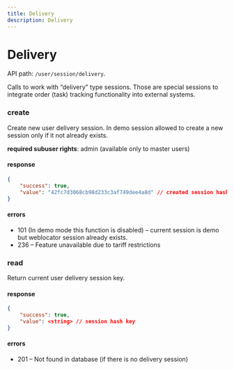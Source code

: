 ```yaml
---
title: Delivery
description: Delivery
---
```


# Delivery

API path: `/user/session/delivery`.

Calls to work with “delivery” type sessions. Those are special sessions to integrate order (task) 
tracking functionality into external systems.

### create

Create new user delivery session.
In demo session allowed to create a new session only if it not already exists.

**required subuser rights**: admin (available only to master users)

#### response

```json
{
    "success": true,
    "value": "42fc7d3068cb98d233c3af749dee4a8d" // created session hash key
}
```

#### errors

*   101 (In demo mode this function is disabled) – current session is demo but weblocator session already exists.
*   236 – Feature unavailable due to tariff restrictions

### read

Return current user delivery session key.

#### response

```json
{
    "success": true,
    "value": <string> // session hash key
}
```

#### errors

*   201 – Not found in database (if there is no delivery session)
